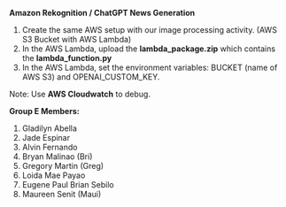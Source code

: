 **Amazon Rekognition / ChatGPT News Generation**

1. Create the same AWS setup with our image processing activity. (AWS S3 Bucket with AWS Lambda)
2. In the AWS Lambda, upload the **lambda_package.zip** which contains the **lambda_function.py**
3. In the AWS Lambda, set the environment variables: BUCKET (name of AWS S3) and OPENAI_CUSTOM_KEY.

Note: Use **AWS Cloudwatch** to debug.

**Group E Members:**

1. Gladilyn Abella
2. Jade Espinar
3. Alvin Fernando
4. Bryan Malinao (Bri)
5. Gregory Martin (Greg)
6. Loida Mae Payao
7. Eugene Paul Brian Sebilo
8. Maureen Senit (Maui)
